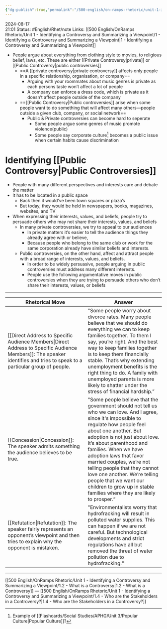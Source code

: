 ```yaml
---
{"dg-publish":true,"permalink":"/500-english/on-ramps-rhetoric/unit-1-identifying-a-controversy-and-summarizing-a-viewpoint/1-3-what-makes-a-public-controversy/","updated":"2024-08-18T11:14:06.122-05:00"}
---
```


2024-08-17  
21:01
Status: #English/Rhet/note
Links: [[500 English/OnRamps Rhetoric/Unit 1 - Identifying a Controversy and Summarizing a Viewpoint/1 - Identifying a Controversy and Summarizing a Viewpoint\|1 - Identifying a Controversy and Summarizing a Viewpoint]]

- People argue about everything from clothing style to movies, to religious belief, laws, etc. These are either [[Private Controversy\|private]] or [[Public Controversy\|public controversies]]
	- ==A [[private controversy\|private controversy]] affects only people in a specific relationship, organisation, or company==
		- Arguing with your roommates about music genres is private as each persons taste won’t affect a lot of people
		- A company can enforce a dress code, which is private as it doesn’t affect people outside of the company
	- ==[[Public Controversy\|Public controversies]] arise when some people want to do something that will affect many others—people outside a given club, company, or social network==
		- Public & Private controversies can become hard to seperate
			- Some people argue some genres of music promote violence(public)
			- Some people say corporate culture[^1] becomes a public issue when certain habits cause discrimination
# Identifying [[Public Controversy\|Public Controversies]]
- People with many different perspectives and interests care and debate the matter
- It has to be located in a public space
	- Back then it would’ve been town squares or plaza’s
	- But today, they would be held in newspapers, books, magazines, websites, and TV
- When expressing their interests, values, and beliefs, people try to persuade others who may not share their interests, values, and beliefs
	- In many private controversies, we try to appeal to our audiences
		- In private matters it’s easier to tell the audience things they already agree with or believe, 
		- Because people who belong to the same club or work for the same corporation already have similar beliefs and interests.
	- Public controversies, on the other hand, affect and attract people with a broad range of interests, values, and beliefs.
		- In order to be widely persuasive, people arguing in public controversies must address many different interests.
		- People use the following argumentative moves in public controversies when they are trying to persuade others who don’t share their interests, values, or beliefs
---

| Rhetorical Move                                                                                                               | Answer                                                                                                                                                                                                                                                                                                                                                                                                                                                                     |
| ----------------------------------------------------------------------------------------------------------------------------- | -------------------------------------------------------------------------------------------------------------------------------------------------------------------------------------------------------------------------------------------------------------------------------------------------------------------------------------------------------------------------------------------------------------------------------------------------------------------------- |
| [[Direct Address to Specific Audience Members\|Direct Address to Specific Audience Members]]: The speaker identifies and tries to speak to a particular group of people.   | "Some people worry about divorce rates. Many people believe that we should do everything we can to keep families together. To them I say, you’re right. And the best way to keep families together is to keep them financially stable. That’s why extending unemployment benefits is the right thing to do. A family with unemployed parents is more likely to shatter under the stress of financial hardship.”                                                            |
| [[Concession\|Concession]]: The speaker admits something the audience believes to be true.                                                | "Some people believe that the government should not tell us who we can love. And I agree, since it's impossible to regulate how people feel about one another. But adoption is not just about love. It’s about parenthood and families. When we have adoption laws that favor married couples, we’re not telling people that they cannot love one another. We’re telling people that we want our children to grow up in stable families where they are likely to prosper.” |
| [[Refutation\|Refutation]]: The speaker fairly represents an opponent’s viewpoint and then tries to explain why the opponent is mistaken. | "Environmentalists worry that hydrofracking will result in polluted water supplies. This can happen if we are not careful. But technological developments and strict regulations have all but removed the threat of water pollution due to hydrofracking."                                                                                                                                                                                                                 |


---
[[500 English/OnRamps Rhetoric/Unit 1 - Identifying a Controversy and Summarizing a Viewpoint/1.2 - What is a Controversy\|1.2 - What is a Controversy]] — [[500 English/OnRamps Rhetoric/Unit 1 - Identifying a Controversy and Summarizing a Viewpoint/1.4 - Who are the Stakeholders in a Controversy?\|1.4 - Who are the Stakeholders in a Controversy?]]

[^1]: Example of [[Flashcards/Social Studies/APHG/Unit 3/Popular Culture\|Popular Culture]]?
